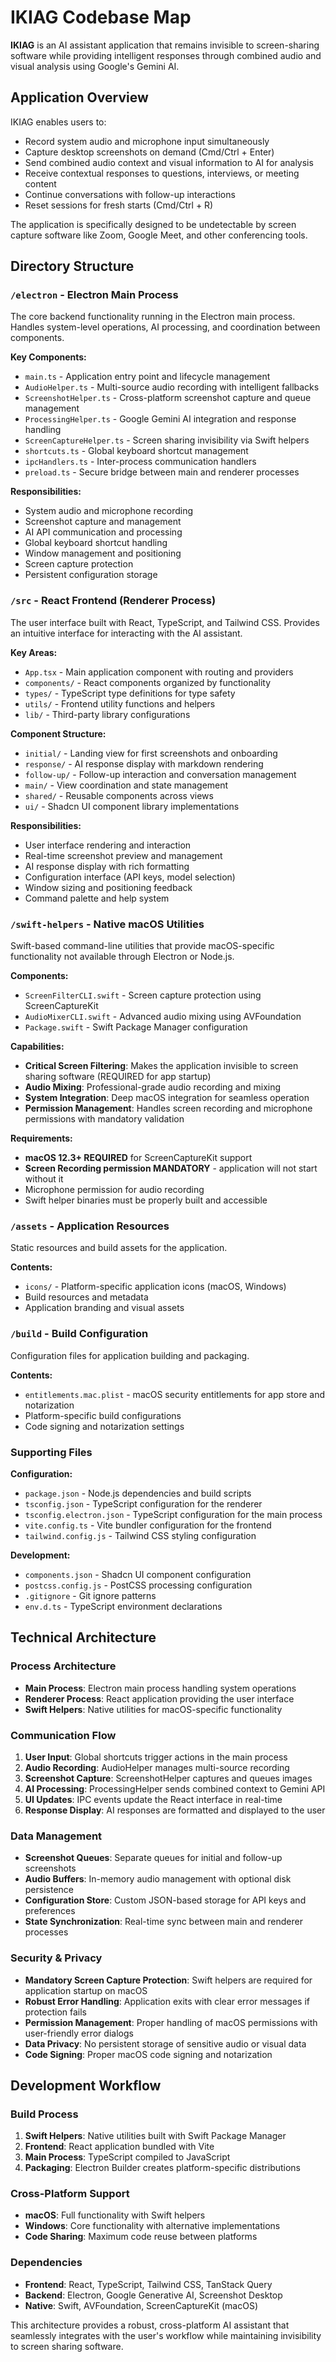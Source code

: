 # IKIAG Codebase Map

**IKIAG** is an AI assistant application that remains invisible to screen-sharing software while providing intelligent responses through combined audio and visual analysis using Google's Gemini AI.

## Application Overview

IKIAG enables users to:

- Record system audio and microphone input simultaneously
- Capture desktop screenshots on demand (Cmd/Ctrl + Enter)
- Send combined audio context and visual information to AI for analysis
- Receive contextual responses to questions, interviews, or meeting content
- Continue conversations with follow-up interactions
- Reset sessions for fresh starts (Cmd/Ctrl + R)

The application is specifically designed to be undetectable by screen capture software like Zoom, Google Meet, and other conferencing tools.

## Directory Structure

### `/electron` - Electron Main Process

The core backend functionality running in the Electron main process. Handles system-level operations, AI processing, and coordination between components.

**Key Components:**

- `main.ts` - Application entry point and lifecycle management
- `AudioHelper.ts` - Multi-source audio recording with intelligent fallbacks
- `ScreenshotHelper.ts` - Cross-platform screenshot capture and queue management
- `ProcessingHelper.ts` - Google Gemini AI integration and response handling
- `ScreenCaptureHelper.ts` - Screen sharing invisibility via Swift helpers
- `shortcuts.ts` - Global keyboard shortcut management
- `ipcHandlers.ts` - Inter-process communication handlers
- `preload.ts` - Secure bridge between main and renderer processes

**Responsibilities:**

- System audio and microphone recording
- Screenshot capture and management
- AI API communication and processing
- Global keyboard shortcut handling
- Window management and positioning
- Screen capture protection
- Persistent configuration storage

### `/src` - React Frontend (Renderer Process)

The user interface built with React, TypeScript, and Tailwind CSS. Provides an intuitive interface for interacting with the AI assistant.

**Key Areas:**

- `App.tsx` - Main application component with routing and providers
- `components/` - React components organized by functionality
- `types/` - TypeScript type definitions for type safety
- `utils/` - Frontend utility functions and helpers
- `lib/` - Third-party library configurations

**Component Structure:**

- `initial/` - Landing view for first screenshots and onboarding
- `response/` - AI response display with markdown rendering
- `follow-up/` - Follow-up interaction and conversation management
- `main/` - View coordination and state management
- `shared/` - Reusable components across views
- `ui/` - Shadcn UI component library implementations

**Responsibilities:**

- User interface rendering and interaction
- Real-time screenshot preview and management
- AI response display with rich formatting
- Configuration interface (API keys, model selection)
- Window sizing and positioning feedback
- Command palette and help system

### `/swift-helpers` - Native macOS Utilities

Swift-based command-line utilities that provide macOS-specific functionality not available through Electron or Node.js.

**Components:**

- `ScreenFilterCLI.swift` - Screen capture protection using ScreenCaptureKit
- `AudioMixerCLI.swift` - Advanced audio mixing using AVFoundation
- `Package.swift` - Swift Package Manager configuration

**Capabilities:**

- **Critical Screen Filtering**: Makes the application invisible to screen sharing software (REQUIRED for app startup)
- **Audio Mixing**: Professional-grade audio recording and mixing
- **System Integration**: Deep macOS integration for seamless operation
- **Permission Management**: Handles screen recording and microphone permissions with mandatory validation

**Requirements:**

- **macOS 12.3+ REQUIRED** for ScreenCaptureKit support
- **Screen Recording permission MANDATORY** - application will not start without it
- Microphone permission for audio recording
- Swift helper binaries must be properly built and accessible

### `/assets` - Application Resources

Static resources and build assets for the application.

**Contents:**

- `icons/` - Platform-specific application icons (macOS, Windows)
- Build resources and metadata
- Application branding and visual assets

### `/build` - Build Configuration

Configuration files for application building and packaging.

**Contents:**

- `entitlements.mac.plist` - macOS security entitlements for app store and notarization
- Platform-specific build configurations
- Code signing and notarization settings

### Supporting Files

**Configuration:**

- `package.json` - Node.js dependencies and build scripts
- `tsconfig.json` - TypeScript configuration for the renderer
- `tsconfig.electron.json` - TypeScript configuration for the main process
- `vite.config.ts` - Vite bundler configuration for the frontend
- `tailwind.config.js` - Tailwind CSS styling configuration

**Development:**

- `components.json` - Shadcn UI component configuration
- `postcss.config.js` - PostCSS processing configuration
- `.gitignore` - Git ignore patterns
- `env.d.ts` - TypeScript environment declarations

## Technical Architecture

### Process Architecture

- **Main Process**: Electron main process handling system operations
- **Renderer Process**: React application providing the user interface
- **Swift Helpers**: Native utilities for macOS-specific functionality

### Communication Flow

1. **User Input**: Global shortcuts trigger actions in the main process
2. **Audio Recording**: AudioHelper manages multi-source recording
3. **Screenshot Capture**: ScreenshotHelper captures and queues images
4. **AI Processing**: ProcessingHelper sends combined context to Gemini API
5. **UI Updates**: IPC events update the React interface in real-time
6. **Response Display**: AI responses are formatted and displayed to the user

### Data Management

- **Screenshot Queues**: Separate queues for initial and follow-up screenshots
- **Audio Buffers**: In-memory audio management with optional disk persistence
- **Configuration Store**: Custom JSON-based storage for API keys and preferences
- **State Synchronization**: Real-time sync between main and renderer processes

### Security & Privacy

- **Mandatory Screen Capture Protection**: Swift helpers are required for application startup on macOS
- **Robust Error Handling**: Application exits with clear error messages if protection fails
- **Permission Management**: Proper handling of macOS permissions with user-friendly error dialogs
- **Data Privacy**: No persistent storage of sensitive audio or visual data
- **Code Signing**: Proper macOS code signing and notarization

## Development Workflow

### Build Process

1. **Swift Helpers**: Native utilities built with Swift Package Manager
2. **Frontend**: React application bundled with Vite
3. **Main Process**: TypeScript compiled to JavaScript
4. **Packaging**: Electron Builder creates platform-specific distributions

### Cross-Platform Support

- **macOS**: Full functionality with Swift helpers
- **Windows**: Core functionality with alternative implementations
- **Code Sharing**: Maximum code reuse between platforms

### Dependencies

- **Frontend**: React, TypeScript, Tailwind CSS, TanStack Query
- **Backend**: Electron, Google Generative AI, Screenshot Desktop
- **Native**: Swift, AVFoundation, ScreenCaptureKit (macOS)

This architecture provides a robust, cross-platform AI assistant that seamlessly integrates with the user's workflow while maintaining invisibility to screen sharing software.
